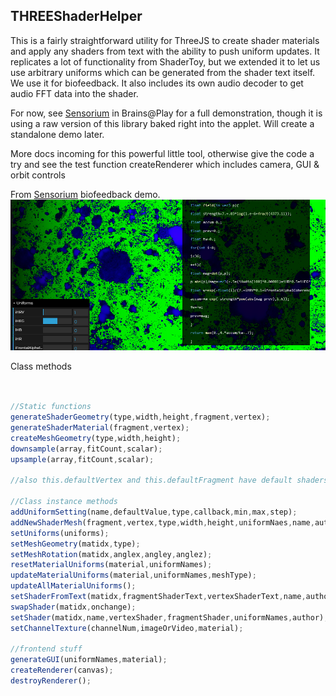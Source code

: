 ## THREEShaderHelper

This is a fairly straightforward utility for ThreeJS to create shader materials and apply any shaders from text with the ability to push uniform updates. It replicates a lot of functionality from ShaderToy, but we extended it to let us use arbitrary uniforms which can be generated from the shader text itself. We use it for biofeedback. It also includes its own audio decoder to get audio FFT data into the shader.

For now, see [Sensorium](https://app.brainsatplay.com#Sensorium) in Brains@Play for a full demonstration, though it is using a raw version of this library baked right into the applet. Will create a standalone demo later.


More docs incoming for this powerful little tool, otherwise give the code a try and see the test function createRenderer which includes camera, GUI & orbit controls

From [Sensorium](https://app.brainsatplay.com#Sensorium) biofeedback demo.
![Capture](./Capture.png)

Class methods
```js


//Static functions
generateShaderGeometry(type,width,height,fragment,vertex);
generateShaderMaterial(fragment,vertex);
createMeshGeometry(type,width,height);
downsample(array,fitCount,scalar);
upsample(array,fitCount,scalar);

//also this.defaultVertex and this.defaultFragment have default shaders, the defaultFragment is fine to use universally until you want to do more optimization

//Class instance methods
addUniformSetting(name,defaultValue,type,callback,min,max,step);
addNewShaderMesh(fragment,vertex,type,width,height,uniformNaes,name,author);
setUniforms(uniforms);
setMeshGeometry(matidx,type);
setMeshRotation(matidx,anglex,angley,anglez);
resetMaterialUniforms(material,uniformNames);
updateMaterialUniforms(material,uniformNames,meshType);
updateAllMaterialUniforms();
setShaderFromText(matidx,fragmentShaderText,vertexShaderText,name,author);
swapShader(matidx,onchange);
setShader(matidx,name,vertexShader,fragmentShader,uniformNames,author);
setChannelTexture(channelNum,imageOrVideo,material);

//frontend stuff
generateGUI(uniformNames,material);
createRenderer(canvas);
destroyRenderer();


```
